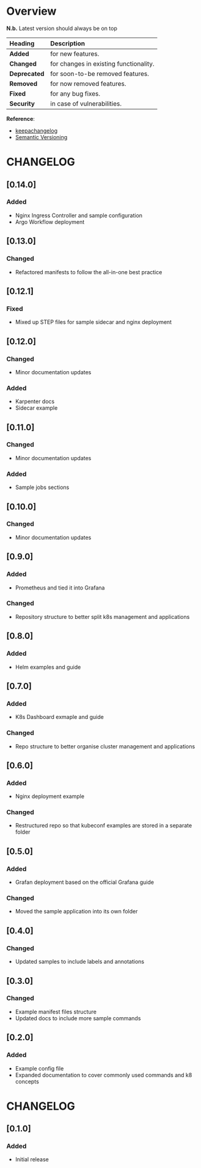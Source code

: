 # Overview

__N.b.__ Latest version should always be on top

| Heading        | Description                            |
| :------------- | :------------------------------------- |
| __Added__      | for new features.                      |
| __Changed__    | for changes in existing functionality. |
| __Deprecated__ | for soon-to-be removed features.       |
| __Removed__    | for now removed features.              |
| __Fixed__      | for any bug fixes.                     |
| __Security__   | in case of vulnerabilities.            |

__Reference__:
* [keepachangelog](https://keepachangelog.com/en/1.0.0/)
* [Semantic Versioning](https://semver.org/)

# CHANGELOG

## [0.14.0]

### Added

* Nginx Ingress Controller and sample configuration
* Argo Workflow deployment

## [0.13.0]

### Changed

* Refactored manifests to follow the all-in-one best practice

## [0.12.1]

### Fixed

* Mixed up STEP files for sample sidecar and nginx deployment

## [0.12.0]

### Changed

* Minor documentation updates

### Added

* Karpenter docs
* Sidecar example

## [0.11.0]

### Changed

* Minor documentation updates

### Added

* Sample jobs sections

## [0.10.0]

### Changed

* Minor documentation updates

## [0.9.0]

### Added

* Prometheus and tied it into Grafana

### Changed

* Repository structure to better split k8s management and applications

## [0.8.0]

### Added

* Helm examples and guide

## [0.7.0]

### Added

* K8s Dashboard exmaple and guide

### Changed

* Repo structure to better organise cluster management and applications

## [0.6.0]

### Added

* Nginx deployment example

### Changed

* Restructured repo so that kubeconf examples are stored in a separate folder

## [0.5.0]

### Added

* Grafan deployment based on the official Grafana guide

### Changed

* Moved the sample application into its own folder

## [0.4.0]

### Changed

* Updated samples to include labels and annotations

## [0.3.0]

### Changed

* Example manifest files structure
* Updated docs to include more sample commands

## [0.2.0]

### Added

* Example config file
* Expanded documentation to cover commonly used commands and k8 concepts

# CHANGELOG

## [0.1.0]

### Added

* Initial release